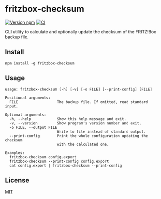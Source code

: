 # fritzbox-checksum

[![Version npm][npm-fritzbox-checksum-badge]][npm-fritzbox-checksum]
[![CI][ci-fritzbox-checksum-badge]][ci-fritzbox-checksum]

CLI utility to calculate and optionally update the checksum of the FRITZ!Box
backup file.

## Install

```
npm install -g fritzbox-checksum
```

## Usage

```
usage: fritzbox-checksum [-h] [-v] [-o FILE] [--print-config] [FILE]

Positional arguments:
  FILE                  The backup file. If omitted, read standard input.

Optional arguments:
  -h, --help            Show this help message and exit.
  -v, --version         Show program's version number and exit.
  -o FILE, --output FILE
                        Write to file instead of standard output.
  --print-config        Print the whole configuration updating the checksum
                        with the calculated one.

Examples:
  fritzbox-checksum config.export
  fritzbox-checksum --print-config config.export
  cat config.export | fritzbox-checksum --print-config
```

## License

[MIT](LICENSE)

[npm-fritzbox-checksum-badge]:
  https://img.shields.io/npm/v/fritzbox-checksum.svg
[npm-fritzbox-checksum]: https://www.npmjs.com/package/fritzbox-checksum
[ci-fritzbox-checksum-badge]:
  https://img.shields.io/github/workflow/status/lpinca/fritzbox-checksum/CI/master?label=CI&logo=github
[ci-fritzbox-checksum]:
  https://github.com/lpinca/fritzbox-checksum/actions?query=workflow%3ACI
